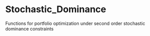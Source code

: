 # Stochastic_Dominance
Functions for portfolio optimization under second order stochastic dominance constraints
